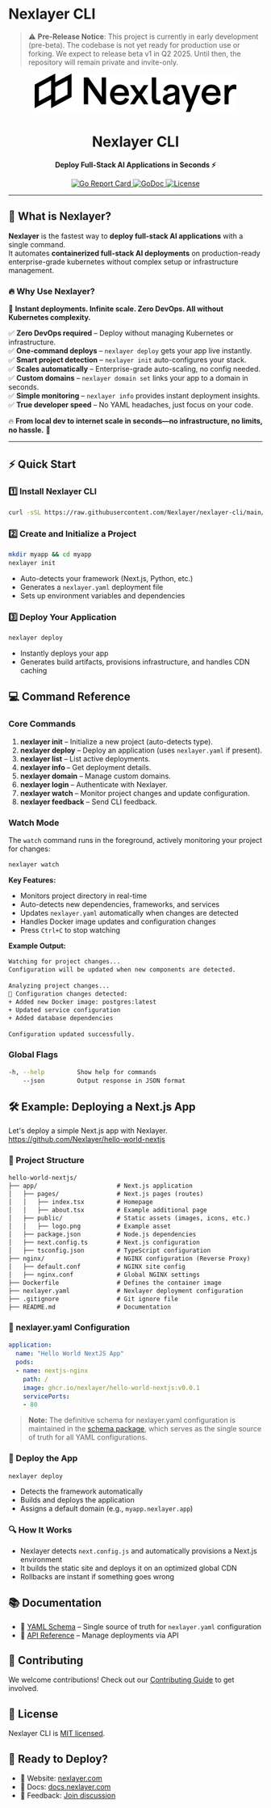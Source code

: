 # Nexlayer CLI

> ⚠️ **Pre-Release Notice**: This project is currently in early development (pre-beta). The codebase is not yet ready for production use or forking. We expect to release beta v1 in Q2 2025. Until then, the repository will remain private and invite-only.

<div align="center">
  <img src="pkg/ui/assets/logo.svg" alt="Nexlayer Logo" width="400"/>
  <h1>Nexlayer CLI</h1>
  <p><strong>Deploy Full-Stack AI Applications in Seconds ⚡️</strong></p>
  <p>
    <a href="https://goreportcard.com/report/github.com/Nexlayer/nexlayer-cli">
      <img src="https://goreportcard.com/badge/github.com/Nexlayer/nexlayer-cli" alt="Go Report Card">
    </a>
    <a href="https://godoc.org/github.com/Nexlayer/nexlayer-cli?status.svg">
      <img src="https://godoc.org/github.com/Nexlayer/nexlayer-cli?status.svg" alt="GoDoc">
    </a>
    <a href="LICENSE">
      <img src="https://img.shields.io/badge/License-MIT-blue.svg" alt="License">
    </a>
  </p>
</div>

---

## 🚀 What is Nexlayer?

**Nexlayer** is the fastest way to **deploy full-stack AI applications** with a single command.  
It automates **containerized full-stack AI deployments** on production-ready enterprise-grade kubernetes without complex setup or infrastructure management.

### 🔥 Why Use Nexlayer?
🚀 **Instant deployments. Infinite scale. Zero DevOps. All without Kubernetes complexity.**

✅ **Zero DevOps required** – Deploy without managing Kubernetes or infrastructure.  
✅ **One-command deploys** – `nexlayer deploy` gets your app live instantly.  
✅ **Smart project detection** – `nexlayer init` auto-configures your stack.  
✅ **Scales automatically** – Enterprise-grade auto-scaling, no config needed.  
✅ **Custom domains** – `nexlayer domain set` links your app to a domain in seconds.  
✅ **Simple monitoring** – `nexlayer info` provides instant deployment insights.  
✅ **True developer speed** – No YAML headaches, just focus on your code.  

🔥 **From local dev to internet scale in seconds—no infrastructure, no limits, no hassle.** 🚀

---

## ⚡ Quick Start

### **1️⃣ Install Nexlayer CLI**
```bash
curl -sSL https://raw.githubusercontent.com/Nexlayer/nexlayer-cli/main/install.sh | bash
```

### **2️⃣ Create and Initialize a Project**
```bash
mkdir myapp && cd myapp
nexlayer init
```
- Auto-detects your framework (Next.js, Python, etc.)
- Generates a `nexlayer.yaml` deployment file
- Sets up environment variables and dependencies

### **3️⃣ Deploy Your Application**
```bash
nexlayer deploy
```
- Instantly deploys your app
- Generates build artifacts, provisions infrastructure, and handles CDN caching

## 💻 Command Reference

### Core Commands
1. **nexlayer init** – Initialize a new project (auto-detects type).  
2. **nexlayer deploy** – Deploy an application (uses `nexlayer.yaml` if present).  
3. **nexlayer list** – List active deployments.  
4. **nexlayer info <namespace> <appID>** – Get deployment details.  
5. **nexlayer domain** – Manage custom domains.  
6. **nexlayer login** – Authenticate with Nexlayer.  
7. **nexlayer watch** – Monitor project changes and update configuration.  
8. **nexlayer feedback** – Send CLI feedback.  

### Watch Mode
The `watch` command runs in the foreground, actively monitoring your project for changes:

```bash
nexlayer watch
```

**Key Features:**
- Monitors project directory in real-time
- Auto-detects new dependencies, frameworks, and services
- Updates `nexlayer.yaml` automatically when changes are detected
- Handles Docker image updates and configuration changes
- Press `Ctrl+C` to stop watching

**Example Output:**
```
Watching for project changes...
Configuration will be updated when new components are detected.

Analyzing project changes...
📝 Configuration changes detected:
+ Added new Docker image: postgres:latest
+ Updated service configuration
+ Added database dependencies

Configuration updated successfully.
```

### Global Flags
```bash
-h, --help         Show help for commands
    --json         Output response in JSON format
```

## 🛠 Example: Deploying a Next.js App

Let's deploy a simple Next.js app with Nexlayer.
https://github.com/Nexlayer/hello-world-nextjs

### 📂 Project Structure
```
hello-world-nextjs/
├── app/                      # Next.js application
│   ├── pages/                # Next.js pages (routes)
│   │   ├── index.tsx         # Homepage
│   │   ├── about.tsx         # Example additional page
│   ├── public/               # Static assets (images, icons, etc.)
│   │   ├── logo.png          # Example asset
│   ├── package.json          # Node.js dependencies
│   ├── next.config.ts        # Next.js configuration
│   ├── tsconfig.json         # TypeScript configuration
├── nginx/                    # NGINX configuration (Reverse Proxy)
│   ├── default.conf          # NGINX site config
│   ├── nginx.conf            # Global NGINX settings
├── Dockerfile                # Defines the container image
├── nexlayer.yaml             # Nexlayer deployment configuration
├── .gitignore                # Git ignore file
├── README.md                 # Documentation
```

### 🔧 nexlayer.yaml Configuration
```yaml
application:
  name: "Hello World NextJS App"
  pods:
  - name: nextjs-nginx
    path: /
    image: ghcr.io/nexlayer/hello-world-nextjs:v0.0.1
    servicePorts:
    - 80
```

> **Note:** The definitive schema for nexlayer.yaml configuration is maintained in the [schema package](pkg/schema/README.md), which serves as the single source of truth for all YAML configurations.

### 🚀 Deploy the App
```bash
nexlayer deploy
```
- Detects the framework automatically
- Builds and deploys the application
- Assigns a default domain (e.g., `myapp.nexlayer.app`)

### 🔍 How It Works
- Nexlayer detects `next.config.js` and automatically provisions a Next.js environment
- It builds the static site and deploys it on an optimized global CDN
- Rollbacks are instant if something goes wrong

## 📚 Documentation
- 📖 [YAML Schema](pkg/schema/README.md) – Single source of truth for `nexlayer.yaml` configuration
- 📡 [API Reference](docs/reference/api/README.md) – Manage deployments via API

## 💪 Contributing
We welcome contributions! Check out our [Contributing Guide](CONTRIBUTING.md) to get involved.

## 📜 License
Nexlayer CLI is [MIT licensed](LICENSE).

## 🚀 Ready to Deploy?
- 🔹 Website: [nexlayer.com](https://nexlayer.com)
- 🔹 Docs: [docs.nexlayer.com](https://docs.nexlayer.com)
- 🔹 Feedback: [Join discussion](https://github.com/Nexlayer/nexlayer-cli/issues)
